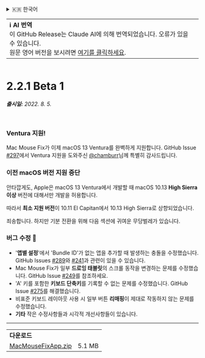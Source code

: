 <details>
<summary>🇰🇷 한국어</summary>

[🇬🇧 English (GitHub)](https://github.com/noah-nuebling/mac-mouse-fix/releases/tag/2.2.1-Beta-1)\
[🇦🇩 Català](https://redirect.macmousefix.com/?target=mmf-release&tag=2.2.1-Beta-1&locale=ca)\
[🇩🇪 Deutsch](https://redirect.macmousefix.com/?target=mmf-release&tag=2.2.1-Beta-1&locale=de)\
[🇪🇸 Español](https://redirect.macmousefix.com/?target=mmf-release&tag=2.2.1-Beta-1&locale=es)\
[🇫🇷 Français](https://redirect.macmousefix.com/?target=mmf-release&tag=2.2.1-Beta-1&locale=fr)\
[🇮🇩 Indonesia](https://redirect.macmousefix.com/?target=mmf-release&tag=2.2.1-Beta-1&locale=id)\
[🇮🇹 Italiano](https://redirect.macmousefix.com/?target=mmf-release&tag=2.2.1-Beta-1&locale=it)\
[🇭🇺 Magyar](https://redirect.macmousefix.com/?target=mmf-release&tag=2.2.1-Beta-1&locale=hu)\
[🇳🇱 Nederlands](https://redirect.macmousefix.com/?target=mmf-release&tag=2.2.1-Beta-1&locale=nl)\
[🇵🇱 Polski](https://redirect.macmousefix.com/?target=mmf-release&tag=2.2.1-Beta-1&locale=pl)\
[🇧🇷 Português (Brasil)](https://redirect.macmousefix.com/?target=mmf-release&tag=2.2.1-Beta-1&locale=pt-BR)\
[🇵🇹 Português (Portugal)](https://redirect.macmousefix.com/?target=mmf-release&tag=2.2.1-Beta-1&locale=pt-PT)\
[🇷🇴 Română](https://redirect.macmousefix.com/?target=mmf-release&tag=2.2.1-Beta-1&locale=ro)\
[🇸🇪 Svenska](https://redirect.macmousefix.com/?target=mmf-release&tag=2.2.1-Beta-1&locale=sv)\
[🇻🇳 Tiếng Việt](https://redirect.macmousefix.com/?target=mmf-release&tag=2.2.1-Beta-1&locale=vi)\
[🇹🇷 Türkçe](https://redirect.macmousefix.com/?target=mmf-release&tag=2.2.1-Beta-1&locale=tr)\
[🇨🇿 Čeština](https://redirect.macmousefix.com/?target=mmf-release&tag=2.2.1-Beta-1&locale=cs)\
[🇬🇷 Ελληνικά](https://redirect.macmousefix.com/?target=mmf-release&tag=2.2.1-Beta-1&locale=el)\
[🇷🇺 Русский](https://redirect.macmousefix.com/?target=mmf-release&tag=2.2.1-Beta-1&locale=ru)\
[🇺🇦 Українська](https://redirect.macmousefix.com/?target=mmf-release&tag=2.2.1-Beta-1&locale=uk)\
[🇮🇱 עברית](https://redirect.macmousefix.com/?target=mmf-release&tag=2.2.1-Beta-1&locale=he)\
[🇸🇦 العربية](https://redirect.macmousefix.com/?target=mmf-release&tag=2.2.1-Beta-1&locale=ar)\
[🇮🇳 हिन्दी](https://redirect.macmousefix.com/?target=mmf-release&tag=2.2.1-Beta-1&locale=hi)\
[🇹🇭 ไทย](https://redirect.macmousefix.com/?target=mmf-release&tag=2.2.1-Beta-1&locale=th)\
[🇨🇳 中文 (简体)](https://redirect.macmousefix.com/?target=mmf-release&tag=2.2.1-Beta-1&locale=zh-Hans)\
[🇨🇳 中文 (繁體)](https://redirect.macmousefix.com/?target=mmf-release&tag=2.2.1-Beta-1&locale=zh-Hant)\
[🇭🇰 中文（香港)](https://redirect.macmousefix.com/?target=mmf-release&tag=2.2.1-Beta-1&locale=zh-HK)\
[🇯🇵 日本語](https://redirect.macmousefix.com/?target=mmf-release&tag=2.2.1-Beta-1&locale=ja)\
**🇰🇷 한국어**\
[Help translate Mac Mouse Fix to different languages!](https://github.com/noah-nuebling/mac-mouse-fix/discussions/731)
</details>
<table align=><td>
<b>ℹ️ AI 번역</b><br>
이 GitHub Release는 Claude AI에 의해 번역되었습니다. 오류가 있을 수 있습니다.<br>
원문 영어 버전을 보시려면 <a href="https://github.com/noah-nuebling/mac-mouse-fix/releases/tag/2.2.1-Beta-1">여기를 클릭하세요</a>.
</td></table>

<table></table>

# 2.2.1 Beta 1
***출시일:** 2022. 8. 5.*

<br>

### Ventura 지원!
Mac Mouse Fix가 이제 macOS 13 Ventura를 완벽하게 지원합니다.
GitHub Issue [#297](https://github.com/noah-nuebling/mac-mouse-fix/issues/297)에서 Ventura 지원을 도와주신 [@chamburr](https://github.com/chamburr)님께 특별히 감사드립니다.

### 이전 macOS 버전 지원 중단

안타깝게도, Apple은 macOS 13 Ventura에서 개발할 때 macOS 10.13 **High Sierra 이상** 버전에 대해서만 개발을 허용합니다.

따라서 **최소 지원 버전**이 10.11 El Capitan에서 10.13 High Sierra로 상향되었습니다.

죄송합니다. 하지만 기분 전환을 위해 다음 섹션에 귀여운 무당벌레가 있습니다.

### 버그 수정 🐞
- '**앱별 설정**'에서 'Bundle ID'가 없는 앱을 추가할 때 발생하는 충돌을 수정했습니다. GitHub Issues [#289](https://github.com/noah-nuebling/mac-mouse-fix/issues/289)와 [#241](https://github.com/noah-nuebling/mac-mouse-fix/issues/241)과 관련이 있을 수 있습니다.
- Mac Mouse Fix가 일부 **드로잉 태블릿**의 스크롤 동작을 변경하는 문제를 수정했습니다. GitHub Issue [#249](https://github.com/noah-nuebling/mac-mouse-fix/issues/249)를 참조하세요.
- 'A' 키를 포함한 **키보드 단축키**를 기록할 수 없는 문제를 수정했습니다. GitHub Issue [#275](https://github.com/noah-nuebling/mac-mouse-fix/issues/275)를 해결했습니다.
- 비표준 키보드 레이아웃 사용 시 일부 버튼 **리매핑**이 제대로 작동하지 않는 문제를 수정했습니다.
- **기타** 작은 수정사항들과 시각적 개선사항들이 있습니다.

---

<table align="start">
<tr>
    <td colspan=2>
        <b>다운로드</b>
    </td>
</tr>
<tr>
    <td><a href="https://github.com/noah-nuebling/mac-mouse-fix/releases/download/2.2.1-Beta-1/MacMouseFixApp.zip">MacMouseFixApp.zip</a></td>
    <td>5.1 MB</td>
</tr>
</table>